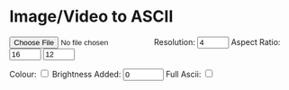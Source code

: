 # Image/Video to ASCII
<input type="file" id="img" name="img" accept="image/*, .zip"></input> 
<label for="res">Resolution: </label>
<input type="number" id="res" name="res" min="1" max="16" value="4"></input> 
<label>Aspect Ratio: </label>
<input type="number" id="aspect-x" name="aspect-x" min="1" max="16" value="16"></input>
<input type="number" id="aspect-y" name="aspect-y" min="1" max="12" value="12"></input>

<label for="colour">Colour: <input type="checkbox" id="colour" name="colour"></input></label>
<label for="brightness">Brightness Added: <input type="number" id="brightness" name="brightness" min="-255" max="255" value="0"></input></label>
<label for="full">Full Ascii: <input type="checkbox" id="full" name="full"></input></label>
<p id="ascii" class="jb-mono-800"></p>
<br>
<br>
<canvas id="canvas"></canvas>
<script src="https://cdnjs.cloudflare.com/ajax/libs/jszip/3.10.1/jszip.min.js" integrity="sha512-XMVd28F1oH/O71fzwBnV7HucLxVwtxf26XV8P4wPk26EDxuGZ91N8bsOttmnomcCD3CS5ZMRL50H0GgOHvegtg==" crossorigin="anonymous" referrerpolicy="no-referrer"></script>
<script src="../scripts/ascii.js"></script>